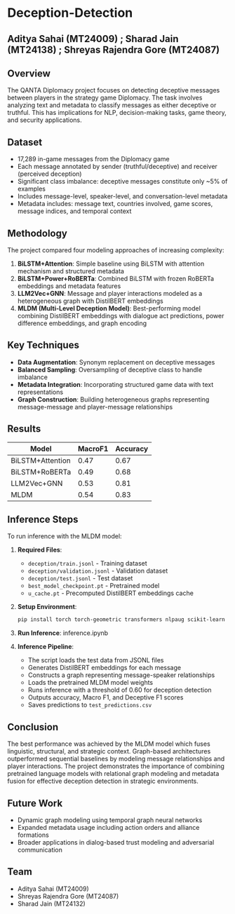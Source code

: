 # Deception-Detection
## Aditya Sahai (MT24009) ; Sharad Jain (MT24138) ; Shreyas Rajendra Gore (MT24087)
## Overview
The QANTA Diplomacy project focuses on detecting deceptive messages between players in the strategy game Diplomacy. The task involves analyzing text and metadata to classify messages as either deceptive or truthful. This has implications for NLP, decision-making tasks, game theory, and security applications.

## Dataset
- 17,289 in-game messages from the Diplomacy game
- Each message annotated by sender (truthful/deceptive) and receiver (perceived deception)
- Significant class imbalance: deceptive messages constitute only ~5% of examples
- Includes message-level, speaker-level, and conversation-level metadata
- Metadata includes: message text, countries involved, game scores, message indices, and temporal context

## Methodology
The project compared four modeling approaches of increasing complexity:

1. **BiLSTM+Attention**: Simple baseline using BiLSTM with attention mechanism and structured metadata
2. **BiLSTM+Power+RoBERTa**: Combined BiLSTM with frozen RoBERTa embeddings and metadata features
3. **LLM2Vec+GNN**: Message and player interactions modeled as a heterogeneous graph with DistilBERT embeddings
4. **MLDM (Multi-Level Deception Model)**: Best-performing model combining DistilBERT embeddings with dialogue act predictions, power difference embeddings, and graph encoding

## Key Techniques
- **Data Augmentation**: Synonym replacement on deceptive messages
- **Balanced Sampling**: Oversampling of deceptive class to handle imbalance
- **Metadata Integration**: Incorporating structured game data with text representations
- **Graph Construction**: Building heterogeneous graphs representing message-message and player-message relationships

## Results
| Model | MacroF1 | Accuracy |
|-------|---------|----------|
| BiLSTM+Attention | 0.47 | 0.67 |
| BiLSTM+RoBERTa | 0.49 | 0.68 |  
| LLM2Vec+GNN | 0.53 | 0.81 |
| MLDM | 0.54 | 0.83 |

## Inference Steps
To run inference with the MLDM model:

1. **Required Files**:
   - `deception/train.jsonl` - Training dataset
   - `deception/validation.jsonl` - Validation dataset
   - `deception/test.jsonl` - Test dataset
   - `best_model_checkpoint.pt` - Pretrained model
   - `u_cache.pt` - Precomputed DistilBERT embeddings cache

2. **Setup Environment**:
   ```bash
   pip install torch torch-geometric transformers nlpaug scikit-learn pandas numpy matplotlib seaborn tqdm
   ```

3. **Run Inference**:
   inference.ipynb


4. **Inference Pipeline**:
   - The script loads the test data from JSONL files
   - Generates DistilBERT embeddings for each message
   - Constructs a graph representing message-speaker relationships
   - Loads the pretrained MLDM model weights
   - Runs inference with a threshold of 0.60 for deception detection
   - Outputs accuracy, Macro F1, and Deceptive F1 scores
   - Saves predictions to `test_predictions.csv`

## Conclusion
The best performance was achieved by the MLDM model which fuses linguistic, structural, and strategic context. Graph-based architectures outperformed sequential baselines by modeling message relationships and player interactions. The project demonstrates the importance of combining pretrained language models with relational graph modeling and metadata fusion for effective deception detection in strategic environments.

## Future Work
- Dynamic graph modeling using temporal graph neural networks
- Expanded metadata usage including action orders and alliance formations
- Broader applications in dialog-based trust modeling and adversarial communication

## Team
- Aditya Sahai (MT24009)
- Shreyas Rajendra Gore (MT24087)
- Sharad Jain (MT24132)
